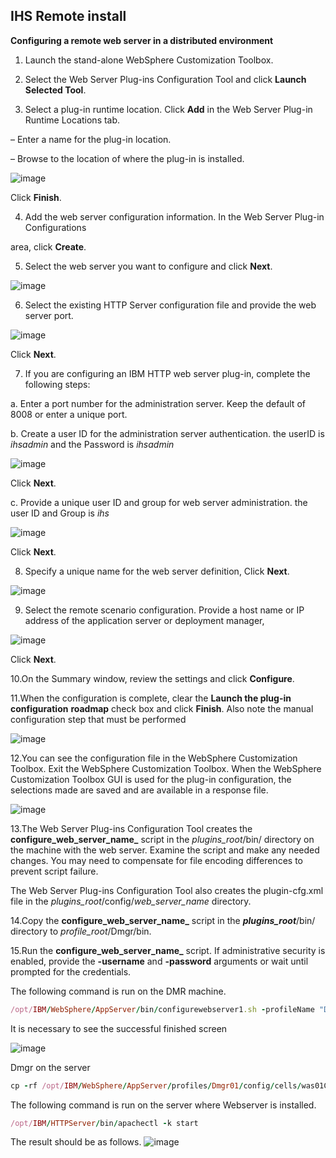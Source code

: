 ## IHS Remote install

**Configuring a remote web server in a distributed environment**

1. Launch the stand-alone WebSphere Customization Toolbox.

2. Select the Web Server Plug-ins Configuration Tool and click **Launch Selected Tool**.

3. Select a plug-in runtime location. Click **Add** in the Web Server Plug-in Runtime Locations tab.

– Enter a name for the plug-in location.

– Browse to the location of where the plug-in is installed.

![image](https://user-images.githubusercontent.com/3519706/81195822-00a07100-8fc7-11ea-8529-82e23837d28d.png)

Click **Finish**.

4. Add the web server configuration information. In the Web Server Plug-in Configurations

area, click **Create**.

5. Select the web server you want to configure and click **Next**.

![image](https://user-images.githubusercontent.com/3519706/81195919-1746c800-8fc7-11ea-812e-a694e928a718.png)

6. Select the existing HTTP Server configuration file and provide the web server port. 

![image](https://user-images.githubusercontent.com/3519706/81196005-2e85b580-8fc7-11ea-9c36-45851f06fe01.png)

Click **Next**.

7. If you are configuring an IBM HTTP web server plug-in, complete the following steps:

a. Enter a port number for the administration server. Keep the default of 8008 or enter a unique port.

b. Create a user ID for the administration server authentication. the userID is _ihsadmin_ and the Password is _ihsadmin_

![image](https://user-images.githubusercontent.com/3519706/81196128-5248fb80-8fc7-11ea-88b6-3ecde79a47d5.png)

Click **Next**.

c. Provide a unique user ID and group for web server administration.  the user ID and Group is _ihs_

![image](https://user-images.githubusercontent.com/3519706/81196276-82909a00-8fc7-11ea-969d-8eca4b0de667.png)

Click **Next**.

8. Specify a unique name for the web server definition, Click **Next**.

![image](https://user-images.githubusercontent.com/3519706/81196352-99cf8780-8fc7-11ea-8d5d-f484e29f6cb8.png)

9. Select the remote scenario configuration. Provide a host name or IP address of the application server or deployment manager,

![image](https://user-images.githubusercontent.com/3519706/81196441-b8358300-8fc7-11ea-877c-24073e5b69cd.png)

Click **Next**.

10.On the Summary window, review the settings and click **Configure**. 

11.When the configuration is complete, clear the **Launch the plug-in configuration**  **roadmap** check box and click **Finish**. Also note the manual configuration step that must be performed 

![image](https://user-images.githubusercontent.com/3519706/81196540-d9966f00-8fc7-11ea-85d8-859e43f613bb.png)

12.You can see the configuration file in the WebSphere Customization Toolbox. Exit the WebSphere Customization Toolbox. When the WebSphere Customization Toolbox GUI is used for the plug-in configuration, the selections made are saved and are available in a 
response file.

![image](https://user-images.githubusercontent.com/3519706/81196625-f632a700-8fc7-11ea-9250-9d58f55d195e.png)

13.The Web Server Plug-ins Configuration Tool creates the **configure_web_server_name_** script in the _plugins_root_/bin/ directory on the machine with the web server. Examine the 
script and make any needed changes. You may need to compensate for file encoding differences to prevent script failure.

The Web Server Plug-ins Configuration Tool also creates the plugin-cfg.xml file in the _plugins_root_/config/_web_server_name_ directory.

14.Copy the **configure_web_server_name_** script in the **_plugins_root_**/bin/ directory to _profile_root_/Dmgr/bin.

15.Run the **configure_web_server_name_** script. If administrative security is enabled, provide the **-username** and **-password** arguments or wait until prompted for the credentials.

The following command is run on the DMR machine.
```ruby
/opt/IBM/WebSphere/AppServer/bin/configurewebserver1.sh -profileName "Dmgr01" -user "admin" -password "xxxxxx" -ihsAdminPassword "xxxxxx" 
```
It is necessary to see the successful finished screen

![image](https://user-images.githubusercontent.com/3519706/81197298-c59f3d00-8fc8-11ea-8056-530df9653c48.png)

Dmgr on the server
```ruby
cp -rf /opt/IBM/WebSphere/AppServer/profiles/Dmgr01/config/cells/was01Cell01/nodes/was01.mydomain.local-node/servers/webserver1 /opt/IBM/WebSphere/Plugins/config
```
The following command is run on the server where Webserver is installed.
```ruby
/opt/IBM/HTTPServer/bin/apachectl -k start
```

The result should be as follows.
![image](https://user-images.githubusercontent.com/3519706/81197952-950bd300-8fc9-11ea-9be9-bdcca6d462a1.png)
